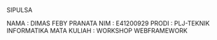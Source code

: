 SIPULSA

NAMA : DIMAS FEBY PRANATA
NIM : E41200929
PRODI : PLJ-TEKNIK INFORMATIKA
MATA KULIAH : WORKSHOP WEBFRAMEWORK
